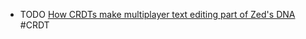 - TODO [How CRDTs make multiplayer text editing part of Zed's DNA](https://zed.dev/blog/crdts) #CRDT